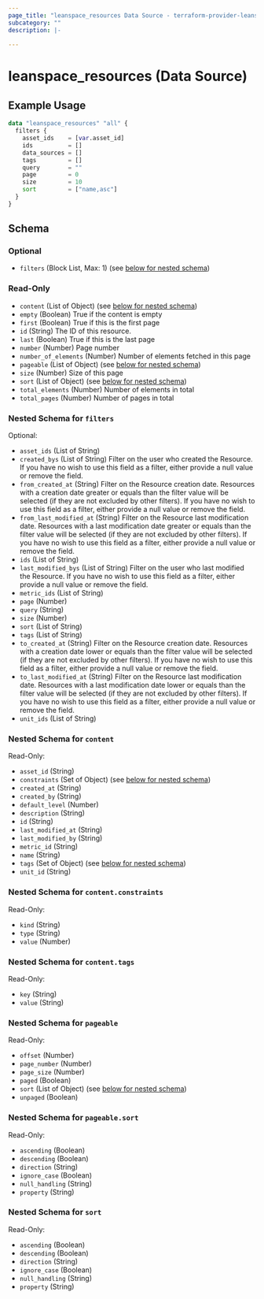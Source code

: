 ```yaml
---
page_title: "leanspace_resources Data Source - terraform-provider-leanspace"
subcategory: ""
description: |-
  
---
```


# leanspace_resources (Data Source)



## Example Usage

```terraform
data "leanspace_resources" "all" {
  filters {
    asset_ids    = [var.asset_id]
    ids          = []
    data_sources = []
    tags         = []
    query        = ""
    page         = 0
    size         = 10
    sort         = ["name,asc"]
  }
}
```

<!-- schema generated by tfplugindocs -->
## Schema

### Optional

- `filters` (Block List, Max: 1) (see [below for nested schema](#nestedblock--filters))

### Read-Only

- `content` (List of Object) (see [below for nested schema](#nestedatt--content))
- `empty` (Boolean) True if the content is empty
- `first` (Boolean) True if this is the first page
- `id` (String) The ID of this resource.
- `last` (Boolean) True if this is the last page
- `number` (Number) Page number
- `number_of_elements` (Number) Number of elements fetched in this page
- `pageable` (List of Object) (see [below for nested schema](#nestedatt--pageable))
- `size` (Number) Size of this page
- `sort` (List of Object) (see [below for nested schema](#nestedatt--sort))
- `total_elements` (Number) Number of elements in total
- `total_pages` (Number) Number of pages in total

<a id="nestedblock--filters"></a>
### Nested Schema for `filters`

Optional:

- `asset_ids` (List of String)
- `created_bys` (List of String) Filter on the user who created the Resource. If you have no wish to use this field as a filter, either provide a null value or remove the field.
- `from_created_at` (String) Filter on the Resource creation date. Resources with a creation date greater or equals than the filter value will be selected (if they are not excluded by other filters). If you have no wish to use this field as a filter, either provide a null value or remove the field.
- `from_last_modified_at` (String) Filter on the Resource last modification date. Resources with a last modification date greater or equals than the filter value will be selected (if they are not excluded by other filters). If you have no wish to use this field as a filter, either provide a null value or remove the field.
- `ids` (List of String)
- `last_modified_bys` (List of String) Filter on the user who last modified the Resource. If you have no wish to use this field as a filter, either provide a null value or remove the field.
- `metric_ids` (List of String)
- `page` (Number)
- `query` (String)
- `size` (Number)
- `sort` (List of String)
- `tags` (List of String)
- `to_created_at` (String) Filter on the Resource creation date. Resources with a creation date lower or equals than the filter value will be selected (if they are not excluded by other filters). If you have no wish to use this field as a filter, either provide a null value or remove the field.
- `to_last_modified_at` (String) Filter on the Resource last modification date. Resources with a last modification date lower or equals than the filter value will be selected (if they are not excluded by other filters). If you have no wish to use this field as a filter, either provide a null value or remove the field.
- `unit_ids` (List of String)


<a id="nestedatt--content"></a>
### Nested Schema for `content`

Read-Only:

- `asset_id` (String)
- `constraints` (Set of Object) (see [below for nested schema](#nestedobjatt--content--constraints))
- `created_at` (String)
- `created_by` (String)
- `default_level` (Number)
- `description` (String)
- `id` (String)
- `last_modified_at` (String)
- `last_modified_by` (String)
- `metric_id` (String)
- `name` (String)
- `tags` (Set of Object) (see [below for nested schema](#nestedobjatt--content--tags))
- `unit_id` (String)

<a id="nestedobjatt--content--constraints"></a>
### Nested Schema for `content.constraints`

Read-Only:

- `kind` (String)
- `type` (String)
- `value` (Number)


<a id="nestedobjatt--content--tags"></a>
### Nested Schema for `content.tags`

Read-Only:

- `key` (String)
- `value` (String)



<a id="nestedatt--pageable"></a>
### Nested Schema for `pageable`

Read-Only:

- `offset` (Number)
- `page_number` (Number)
- `page_size` (Number)
- `paged` (Boolean)
- `sort` (List of Object) (see [below for nested schema](#nestedobjatt--pageable--sort))
- `unpaged` (Boolean)

<a id="nestedobjatt--pageable--sort"></a>
### Nested Schema for `pageable.sort`

Read-Only:

- `ascending` (Boolean)
- `descending` (Boolean)
- `direction` (String)
- `ignore_case` (Boolean)
- `null_handling` (String)
- `property` (String)



<a id="nestedatt--sort"></a>
### Nested Schema for `sort`

Read-Only:

- `ascending` (Boolean)
- `descending` (Boolean)
- `direction` (String)
- `ignore_case` (Boolean)
- `null_handling` (String)
- `property` (String)
